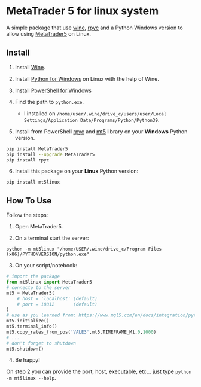 # MetaTrader 5 for linux system

A simple package that use [wine](https://www.winehq.org), [rpyc](https://github.com/tomerfiliba-org/rpyc) and a Python Windows version to allow using [MetaTrader5](https://pypi.org/project/MetaTrader5) on Linux.

## Install


1. Install [Wine](https://wiki.winehq.org/Download).

2. Install [Python for Windows](https://www.python.org/downloads/windows/) on Linux with the help of Wine.

3. Install [PowerShell for Windows](https://docs.microsoft.com/en-us/powershell/scripting/install/installing-powershell-on-windows?view=powershell-7.2)

4. Find the path to `python.exe`.

    - I installed on `/home/user/.wine/drive_c/users/user/Local Settings/Application Data/Programs/Python/Python39`.

5. Install from PowerShell [rpyc](https://github.com/tomerfiliba-org/rpyc) and [mt5](https://www.mql5.com/en/docs/integration/python_metatrader5) library on your **Windows** Python version.

```bash
pip install MetaTrader5
pip install --upgrade MetaTrader5
pip install rpyc
```

6. Install this package on your **Linux** Python version:

```
pip install mt5linux
```

## How To Use

Follow the steps:

1. Open MetaTrader5.

2. On a terminal start the server:

```
python -m mt5linux "/home/USER/.wine/drive_c/Program Files (x86)/PYTHONVERSION/python.exe"
```

3. On your script/notebook:

```python
# import the package
from mt5linux import MetaTrader5
# connecto to the server
mt5 = MetaTrader5(
    # host = 'localhost' (default)
    # port = 18812       (default)
) 
# use as you learned from: https://www.mql5.com/en/docs/integration/python_metatrader5/
mt5.initialize()
mt5.terminal_info()
mt5.copy_rates_from_pos('VALE3',mt5.TIMEFRAME_M1,0,1000)
# ...
# don't forget to shutdown
mt5.shutdown()
```

4. Be happy!


On step 2 you can provide the port, host, executable, etc... just type `python -m mt5linux --help`.
